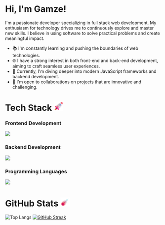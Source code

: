 # Hi, I'm Gamze!
I'm a passionate developer specializing in full stack web development. My enthusiasm for technology drives me to continuously explore and master new skills. I believe in using software to solve practical problems and create meaningful impact.

- 📚 I'm constantly learning and pushing the boundaries of web technologies.
- 🌐 I have a strong interest in both front-end and back-end development, aiming to craft seamless user experiences.
- 🌱 Currently, I'm diving deeper into modern JavaScript frameworks and backend development.
- 🤝 I'm open to collaborations on projects that are innovative and challenging.

# Tech Stack <img src="assets/images/Rocket.png" width="30">

### Frontend Development
<p align="start">
  <a href="https://www.linkedin.com/in/gamzeşirin/">
    <img src="https://skillicons.dev/icons?i=html,css,bootstrap,sass,tailwind,js,react,nextjs" />
  </a>
</p>

### Backend Development
<p align="start">
  <a href="https://www.linkedin.com/in/gamzeşirin/">
    <img src="https://skillicons.dev/icons?i=nodejs,express,mongodb" />
  </a>
</p>

### Programming Languages
<p align="start">
  <a href="https://www.linkedin.com/in/gamzeşirin/">
    <img src="https://skillicons.dev/icons?i=js,ts,java,python" />
  </a>
</p>

# GitHub Stats <img src="assets/images/Comet.png" width="30">
![Top Langs](https://github-readme-stats.vercel.app/api/top-langs/?username=gamzesirin&theme=dark&hide_border=true&include_all_commits=false&count_private=false&layout=compact)
[![GitHub Streak](https://streak-stats.demolab.com?user=gamzesirin&theme=dark&hide_border=true&border_radius=2&locale=tr&date_format=j%20M%5B%20Y%5D&card_width=500)](https://git.io/streak-stats)
